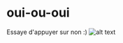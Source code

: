 # oui-ou-oui
Essaye d'appuyer sur non :)
![alt text](https://github.com/[llumiine]/[oui-ou-oui]/blob/[main]/chat.png?raw=true)
